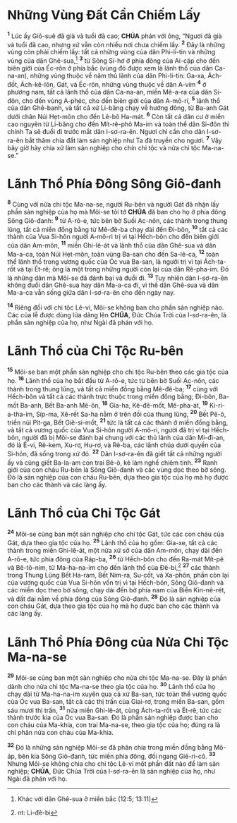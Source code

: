 # Những Vùng Đất Cần Chiếm Lấy
<sup><b>1</b></sup> Lúc ấy Giô-suê đã già và tuổi đã cao; **CHÚA** phán với ông, “Ngươi đã già và tuổi đã cao, nhưng xứ vẫn còn nhiều nơi chưa chiếm lấy. <sup><b>2</b></sup> Đây là những vùng còn phải chiếm lấy: tất cả những vùng của dân Phi-li-tin và những vùng của dân Ghê-sua,[^1-cf335855-c9a8-45ad-855e-7fe9bdbc1d44] <sup><b>3</b></sup> từ Sông Si-hơ ở phía đông của Ai-cập cho đến biên giới của Éc-rôn ở phía bắc (vùng đó được xem là lãnh thổ của dân Ca-na-an), những vùng thuộc về năm thủ lãnh của dân Phi-li-tin: Ga-xa, Ách-đốt, Ách-kê-lôn, Gát, và Éc-rôn, những vùng thuộc về dân A-vim <sup><b>4</b></sup> ở phương nam, tất cả lãnh thổ của dân Ca-na-an, miền Mê-a-ra của dân Si-đôn, cho đến vùng A-phéc, cho đến biên giới của dân A-mô-ri, <sup><b>5</b></sup> lãnh thổ của dân Ghê-banh, và tất cả xứ Li-băng chạy về hướng đông, từ Ba-anh Gát dưới chân Núi Hẹt-môn cho đến Lê-bô Ha-mát. <sup><b>6</b></sup> Còn tất cả dân cư ở miền cao nguyên từ Li-băng cho đến Mít-rê-phô Ma-im và toàn thể dân Si-đôn thì chính Ta sẽ đuổi đi trước mắt dân I-sơ-ra-ên. Ngươi chỉ cần cho dân I-sơ-ra-ên bắt thăm chia đất làm sản nghiệp như Ta đã truyền cho ngươi. <sup><b>7</b></sup> Vậy bây giờ hãy chia xứ làm sản nghiệp cho chín chi tộc và nửa chi tộc Ma-na-se.”

# Lãnh Thổ Phía Đông Sông Giô-đanh
<sup><b>8</b></sup> Cùng với nửa chi tộc Ma-na-se, người Ru-bên và người Gát đã nhận lấy phần sản nghiệp của họ mà Môi-se tôi tớ **CHÚA** đã ban cho họ ở phía đông Sông Giô-đanh: <sup><b>9</b></sup> từ A-rô-e, tức bên bờ Suối Ạc-nôn, các thành trong thung lũng, tất cả miền đồng bằng từ Mê-đê-ba chạy dài đến Đi-bôn, <sup><b>10</b></sup> tất cả các thành của Vua Si-hôn người A-mô-ri trị vì tại Hếch-bôn cho đến biên giới của dân Am-môn, <sup><b>11</b></sup> miền Ghi-lê-át và lãnh thổ của dân Ghê-sua và dân Ma-a-ca, toàn Núi Hẹt-môn, toàn vùng Ba-san cho đến Sa-lê-ca, <sup><b>12</b></sup> toàn thể lãnh thổ trong vương quốc của Óc vua Ba-san, là người trị vì tại Ách-ta-rốt và tại Ét-rê; ông là một trong những người còn lại của dân Rê-pha-im. Đó là những dân mà Môi-se đã đánh bại và đuổi đi. <sup><b>13</b></sup> Tuy nhiên dân I-sơ-ra-ên không đuổi dân Ghê-sua hay dân Ma-a-ca đi, vì thế dân Ghê-sua và dân Ma-a-ca vẫn sống giữa dân I-sơ-ra-ên cho đến ngày nay.

<sup><b>14</b></sup> Riêng đối với chi tộc Lê-vi, Môi-se không ban cho phần sản nghiệp nào. Các của lễ được dùng lửa dâng lên **CHÚA**, Đức Chúa Trời của I-sơ-ra-ên, là phần sản nghiệp của họ, như Ngài đã phán với họ.

# Lãnh Thổ của Chi Tộc Ru-bên
<sup><b>15</b></sup> Môi-se ban một phần sản nghiệp cho chi tộc Ru-bên theo các gia tộc của họ. <sup><b>16</b></sup> Lãnh thổ của họ bắt đầu từ A-rô-e, tức từ bên bờ Suối Ạc-nôn, các thành trong thung lũng, và tất cả miền đồng bằng Mê-đê-ba; <sup><b>17</b></sup> cùng với Hếch-bôn và tất cả các thành trực thuộc trong miền đồng bằng; Đi-bôn, Ba-mốt Ba-anh, Bết Ba-anh Mê-ôn, <sup><b>18</b></sup> Gia-ha, Kê-đê-mốt, Mê-pha-át, <sup><b>19</b></sup> Ki-ri-a-tha-im, Síp-ma, Xê-rết Sa-ha nằm ở trên đồi của thung lũng, <sup><b>20</b></sup> Bết Pê-ô, triền núi Pít-ga, Bết Giê-si-mốt, <sup><b>21</b></sup> tức là tất cả các thành ở miền đồng bằng, và tất cả vương quốc của Vua Si-hôn người A-mô-ri, người đã trị vì tại Hếch-bôn, người đã bị Môi-se đánh bại chung với các thủ lãnh của dân Mi-đi-an, đó là Ê-vi, Rê-kem, Xu-rơ, Hu-rơ, và Rê-ba, các lãnh chúa dưới quyền của Si-hôn, đã sống trong xứ đó. <sup><b>22</b></sup> Dân I-sơ-ra-ên đã giết tất cả những người ấy và cũng giết Ba-la-am con trai Bê-ô, kẻ làm nghề chiêm tinh. <sup><b>23</b></sup> Ranh giới của con cháu Ru-bên là Sông Giô-đanh và các vùng dọc theo bờ sông. Đó là sản nghiệp của con cháu Ru-bên, dựa theo gia tộc của họ mà họ được ban cho các thành và các làng ấy.

# Lãnh Thổ của Chi Tộc Gát
<sup><b>24</b></sup> Môi-se cũng ban một sản nghiệp cho chi tộc Gát, tức các con cháu của Gát, dựa theo gia tộc của họ. <sup><b>25</b></sup> Lãnh thổ của họ gồm: Gia-xe, tất cả các thành trong miền Ghi-lê-át, một nửa xứ sở của dân Am-môn, chạy dài đến A-rô-e, tức phía đông của Ráp-ba, <sup><b>26</b></sup> từ Hếch-bôn cho đến Ra-mát Mít-pê và Bê-tô-nim, từ Ma-ha-na-im cho đến lãnh thổ của Đê-bi,[^2-cf335855-c9a8-45ad-855e-7fe9bdbc1d44] <sup><b>27</b></sup> các thành trong Thung Lũng Bết Ha-ram, Bết Nim-ra, Su-cốt, và Xa-phôn, phần còn lại của vương quốc của Vua Si-hôn vốn trị vì tại Hếch-bôn, Sông Giô-đanh và các miền dọc theo bờ sông, chạy dài đến bờ phía nam của Biển Kin-nê-rét, và đất đai nằm về phía đông của Sông Giô-đanh. <sup><b>28</b></sup> Đó là sản nghiệp của con cháu Gát, dựa theo gia tộc của họ mà họ được ban cho các thành và các làng ấy.

# Lãnh Thổ Phía Đông của Nửa Chi Tộc Ma-na-se
<sup><b>29</b></sup> Môi-se cũng ban một sản nghiệp cho nửa chi tộc Ma-na-se. Đây là phần dành cho nửa chi tộc Ma-na-se theo gia tộc của họ. <sup><b>30</b></sup> Lãnh thổ của họ chạy dài từ Ma-ha-na-im xuyên qua cả xứ Ba-san, tức toàn thể vương quốc của Óc vua Ba-san, tất cả các thị trấn của Giai-rơ, trong miền Ba-san, gồm sáu mươi thị trấn, <sup><b>31</b></sup> nửa miền Ghi-lê-át, cùng Ách-ta-rốt và Ét-rê, tức các thành trước kia của Óc vua Ba-san. Đó là phần sản nghiệp được ban cho con cháu của Ma-khia, con trai Ma-na-se, theo gia tộc của họ; đúng ra là chỉ phân nửa con cháu của Ma-khia.

<sup><b>32</b></sup> Đó là những sản nghiệp Môi-se đã phân chia trong miền đồng bằng Mô-áp, bên kia Sông Giô-đanh, tức miền phía đông, đối ngang Giê-ri-cô. <sup><b>33</b></sup> Nhưng Môi-se không chia cho chi tộc Lê-vi một phần đất nào để làm sản nghiệp; **CHÚA**, Đức Chúa Trời của I-sơ-ra-ên là sản nghiệp của họ, như Ngài đã phán với họ.

[^1-cf335855-c9a8-45ad-855e-7fe9bdbc1d44]: Khác với dân Ghê-sua ở miền bắc (12:5; 13:11)
[^2-cf335855-c9a8-45ad-855e-7fe9bdbc1d44]: nt: Li-đê-bi